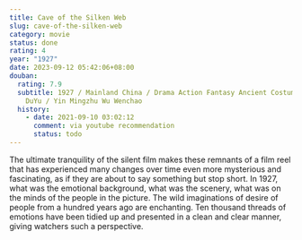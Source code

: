 ```yaml
---
title: Cave of the Silken Web
slug: cave-of-the-silken-web
category: movie
status: done
rating: 4
year: "1927"
date: 2023-09-12 05:42:06+08:00
douban:
  rating: 7.9
  subtitle: 1927 / Mainland China / Drama Action Fantasy Ancient Costume / Dan
    DuYu / Yin Mingzhu Wu Wenchao
  history:
    - date: 2021-09-10 03:02:12
      comment: via youtube recommendation
      status: todo
---
```


The ultimate tranquility of the silent film makes these remnants of a film reel that has experienced many changes over time even more mysterious and fascinating, as if they are about to say something but stop short. In 1927, what was the emotional background, what was the scenery, what was on the minds of the people in the picture. The wild imaginations of desire of people from a hundred years ago are enchanting. Ten thousand threads of emotions have been tidied up and presented in a clean and clear manner, giving watchers such a perspective.
